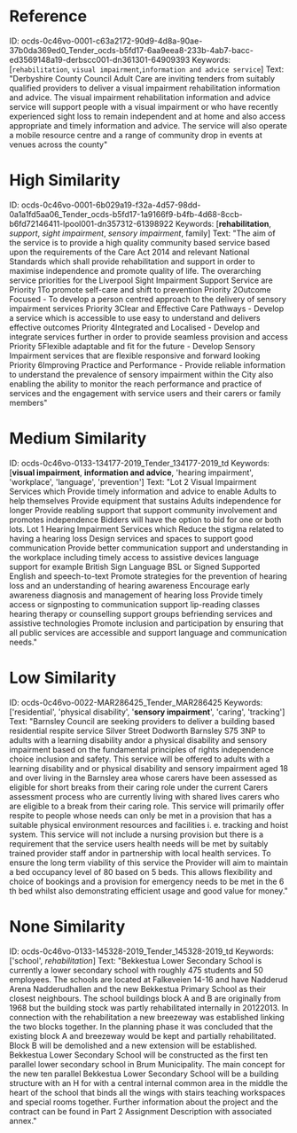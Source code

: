 # Reference
ID:         ocds-0c46vo-0001-c63a2172-90d9-4d8a-90ae-37b0da369ed0_Tender_ocds-b5fd17-6aa9eea8-233b-4ab7-bacc-ed3569148a19-derbscc001-dn361301-64909393
Keywords:   [`rehabilitation`, `visual impairment`,`information and advice service`]
Text:       "Derbyshire County Council Adult Care are inviting tenders from suitably qualified providers to deliver a visual impairment rehabilitation information and advice.  The visual impairment rehabilitation information and advice service will support people with a visual impairment or who have recently experienced sight loss to remain independent and at home and also access appropriate and timely information and advice.  The service will also operate a mobile resource centre and a range of community drop in events at venues across the county"

# High Similarity
ID:         ocds-0c46vo-0001-6b029a19-f32a-4d57-98dd-0a1a1fd5aa06_Tender_ocds-b5fd17-1a9166f9-b4fb-4d68-8ccb-b6fd72146411-lpool001-dn357312-61398922
Keywords:   [**rehabilitation**, *support*, *sight impairment*, *sensory impairment*, family]
Text:       "The aim of the service is to provide a high quality community based service based upon the requirements of the Care Act 2014 and relevant National Standards which shall provide rehabilitation and support in order to maximise independence and promote quality of life.    The overarching service priorities for the Liverpool Sight Impairment Support Service are  Priority 1To promote self-care and shift to prevention Priority 2Outcome Focused - To develop a person centred approach to the delivery of sensory impairment services Priority 3Clear and Effective Care Pathways - Develop a service which is accessible to use easy to understand and delivers effective outcomes Priority 4Integrated and Localised - Develop and integrate services further in  order to provide seamless provision and access Priority 5Flexible adaptable and fit for the future - Develop Sensory Impairment  services that are flexible responsive and forward looking Priority 6Improving Practice and Performance - Provide reliable information to understand the prevalence of sensory impairment within the City also enabling the ability to monitor the reach performance and practice of  services and the engagement with service users and their carers or family members"


# Medium Similarity
ID:         ocds-0c46vo-0133-134177-2019_Tender_134177-2019_td
Keywords:   [**visual impairment**, **information and advice**, 'hearing impairment', 'workplace', 'language', 'prevention']
Text:       "Lot 2 Visual Impairment Services which  Provide timely information and advice to enable Adults to help themselves  Provide equipment that sustains Adults independence for longer  Provide reabling support that support community involvement and promotes independence Bidders will have the option to bid for one or both lots.  Lot 1 Hearing Impairment Services which  Reduce the stigma related to having a hearing loss  Design services and spaces to support good communication  Provide better communication support and understanding in the workplace including timely access to assistive devices language support for example British Sign Language BSL or Signed Supported English and speech-to-text  Promote strategies for the prevention of hearing loss and an understanding of hearing awareness  Encourage early awareness diagnosis and management of hearing loss  Provide timely access or signposting to communication support lip-reading classes hearing therapy or counselling support groups befriending services and assistive technologies  Promote inclusion and participation by ensuring that all public services are accessible and support language and communication needs."

# Low Similarity
ID:         ocds-0c46vo-0022-MAR286425_Tender_MAR286425
Keywords:   ['residential', 'physical disability', '**sensory impairment**', 'caring', 'tracking']
Text:       "Barnsley Council are seeking providers to deliver a building based residential respite service Silver Street Dodworth Barnsley S75 3NP to adults with a learning disability andor a physical disability and sensory impairment based on the fundamental principles of rights independence choice inclusion and safety.  This service will be offered to adults with a learning disability and or physical disability and sensory impairment aged 18 and over living in the Barnsley area  whose carers have been assessed as eligible for short breaks from their caring role under the current Carers assessment process  who are currently living with shared lives carers who are eligible to a break from their caring role.  This service will primarily offer respite to people whose needs can only be met in a provision that has a suitable physical environment resources and facilities i. e.  tracking and hoist system.  This service will not include a nursing provision but there is a requirement that the service users health needs will be met by suitably trained provider staff andor in partnership with local health services.  To ensure the long term viability of this service the Provider will aim to maintain a bed occupancy level of 80  based on 5 beds.  This allows flexibility and choice of bookings and a provision for emergency needs to be met in the 6 th  bed whilst also demonstrating efficient usage and good value for money."

# None Similarity
ID:         ocds-0c46vo-0133-145328-2019_Tender_145328-2019_td
Keywords:   ['school', *rehabilitation*]
Text:       "Bekkestua Lower Secondary School is currently a lower secondary school with roughly 475 students and 50 employees.  The schools are located at Falkeveien 14-16 and have Nadderud Arena Nadderudhallen and the new Bekkestua Primary School as their closest neighbours.  The school buildings block A and B are originally from 1968 but the building stock was partly rehabilitated internally in 20122013.  In connection with the rehabilitation a new breezeway was established linking the two blocks together.  In the planning phase it was concluded that the existing block A and breezeway would be kept and partially rehabilitated.  Block B will be demolished and a new extension will be established.  Bekkestua Lower Secondary School will be constructed as the first ten parallel lower secondary school in Brum Municipality.  The main concept for the new ten parallel Bekkestua Lower Secondary School will be a building structure with an H for with a central internal common area in the middle the heart of the school that binds all the wings with stairs teaching workspaces and special rooms together. Further information about the project and the contract can be found in Part 2 Assignment Description with associated annex."
